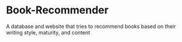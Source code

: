 # Book-Recommender
A database and website that tries to recommend books based on their writing style, maturity, and content
